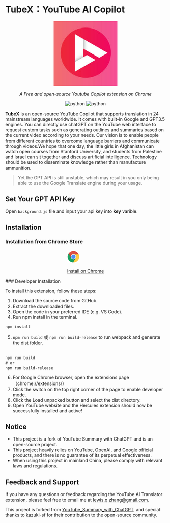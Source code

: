 # TubeX：YouTube AI Copilot

<div align="center">
  <img src="./src/images/icon.png" width="200"/>
</div>
<p align="center">
  <em>A Free and open-source Youtube Copilot extension on Chrome</em>
</p>
<p align="center">
    <img src="https://img.shields.io/badge/manifest-v3-blue" alt="python">
    <img src="https://img.shields.io/badge/chrome-116-red" alt="python">
</p>

**TubeX** is an open-source YouTube Copilot that supports translation in 24 mainstream languages worldwide. It comes with built-in Google and GPT3.5 engines. You can directly use chatGPT on the YouTube web interface to request custom tasks such as generating outlines and summaries based on the current video according to your needs. Our vision is to enable people from different countries to overcome language barriers and communicate through videos.We hope that one day, the little girls in Afghanistan can watch open courses from Stanford University, and students from Palestine and Israel can sit together and discuss artificial intelligence. Technology should be used to disseminate knowledge rather than manufacture ammunition.

> Yet the GPT API is still unstable, which may result in you only being able to use the Google Translate engine during your usage.

## Set Your GPT API Key

Open `background.js` file and input your api key into **key** varible.

## Installation 

### Installation from Chrome Store

<div style=" display: flex;column-gap: 24px;justify-content: center;align-items: center;width: fit-content;margin: auto;">
 <a href="https://chrome.google.com/webstore/detail/herculesyoutube%E8%A7%86%E9%A2%91%E7%BF%BB%E8%AF%91%E6%8F%92%E4%BB%B6%E8%8B%B1%E7%BF%BB%E4%B8%AD/bifndkhccndcnabjhllngpdapfakfcif"
              target="_blank" rel="noreferrer">
              <img src="./src/images/chrome_logo.png" width="40" alt="Chrome"/>
              <p>
               Install on Chrome
              </p>
</a>
</div>
### Developer Installation 

To install this extension, follow these steps:

1. Download the source code from GitHub.
2. Extract the downloaded files. 
3. Open the code in your preferred IDE (e.g. VS Code). 
4. Run npm install in the terminal. 

```
npm install
```

5. `npm run build` 或 `npm run build-release` to run webpack and generate the dist folder.

```

npm run build
# or
npm run build-release
```

6. For Google Chrome browser, open the extensions page（chrome://extensions/）  
7. Click the switch on the top right corner of the page to enable developer mode. 
8. Click the Load unpacked button and select the dist directory.
9. Open YouTube website and the Hercules extension should now be successfully installed and active! 



## Notice 

- This project is a fork of YouTube Summary with ChatGPT and is an open-source project.
- This project heavily relies on YouTube, OpenAI, and Google official products, and there is no guarantee of its perpetual effectiveness.
- When using this project in mainland China, please comply with relevant laws and regulations.

## Feedback and Support 

If you have any questions or feedback regarding the YouTube AI Translator extension, please feel free to email me at lewis.q.zhang@gmail.com.

This project is forked from [YouTube_Summary_with_ChatGPT](https://github.com/kazuki-sf/YouTube_Summary_with_ChatGPT), and special thanks to kazuki-sf for their contribution to the open-source community.

